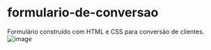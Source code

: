 # formulario-de-conversao
Formulário construído com HTML e CSS para conversão de clientes.
![image](https://user-images.githubusercontent.com/98188402/190831884-a168ff2f-34b6-4945-8f1c-22bca6cf7946.png)
